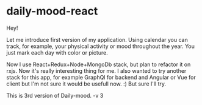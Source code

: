 # daily-mood-react

Hey!

Let me introduce first version of my application. 
Using calendar you can track, for example, your physical activity or mood throughout the year. You just mark each day with color or picture. 

Now I use React+Redux+Node+MongoDb stack, but plan to refactor it on rxjs. Now it's really interesting thing for me. 
I also wanted to try another stack for this app, for example GraphQl for backend and Angular or Vue for client but I'm not sure it would be usefull now. :) But sure I'll try.

This is 3rd version of Daily-mood. 
-v 3

